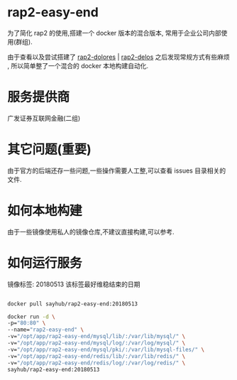 # rap2-easy-end

为了简化 rap2 的使用,搭建一个 docker 版本的混合版本,
常用于企业公司内部使用(群组).

由于查看以及尝试搭建了 [rap2-dolores](https://github.com/thx/rap2-dolores) | [rap2-delos](https://github.com/thx/rap2-delos) 之后发现常规方式有些麻烦 , 所以简单整了一个混合的 docker 本地构建自动化.

# 服务提供商

广发证券互联网金融(二组)

# 其它问题(重要)

由于官方的后端还存一些问题,一些操作需要人工整,可以查看 issues 目录相关的文件.

# 如何本地构建

由于一些镜像使用私人的镜像仓库,不建议直接构建,可以参考.

# 如何运行服务

镜像标签: 20180513 该标签最好维稳结束的日期

``` bash

docker pull sayhub/rap2-easy-end:20180513

docker run -d \
-p="80:80" \
--name="rap2-easy-end" \
-v="/opt/app/rap2-easy-end/mysql/lib/:/var/lib/mysql/" \
-v="/opt/app/rap2-easy-end/mysql/log/:/var/log/mysql/" \
-v="/opt/app/rap2-easy-end/mysql/pki/:/var/lib/mysql-files/" \
-v="/opt/app/rap2-easy-end/redis/lib/:/var/lib/redis/" \
-v="/opt/app/rap2-easy-end/redis/log/:/var/log/redis/" \
sayhub/rap2-easy-end:20180513

```

